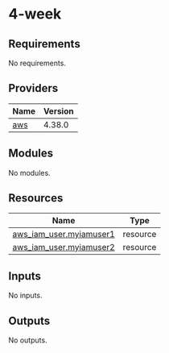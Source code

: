 # 4-week

<!-- BEGINNING OF PRE-COMMIT-TERRAFORM DOCS HOOK -->
## Requirements

No requirements.

## Providers

| Name | Version |
|------|---------|
| <a name="provider_aws"></a> [aws](#provider\_aws) | 4.38.0 |

## Modules

No modules.

## Resources

| Name | Type |
|------|------|
| [aws_iam_user.myiamuser1](https://registry.terraform.io/providers/hashicorp/aws/latest/docs/resources/iam_user) | resource |
| [aws_iam_user.myiamuser2](https://registry.terraform.io/providers/hashicorp/aws/latest/docs/resources/iam_user) | resource |

## Inputs

No inputs.

## Outputs

No outputs.
<!-- END OF PRE-COMMIT-TERRAFORM DOCS HOOK -->
